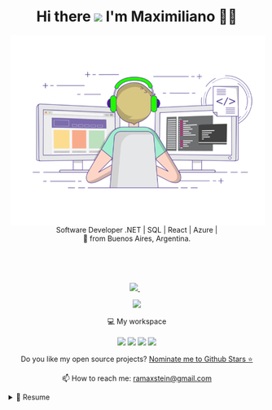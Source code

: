 
<h1 align='center'>
  Hi there <img src="https://user-images.githubusercontent.com/1303154/88677602-1635ba80-d120-11ea-84d8-d263ba5fc3c0.gif" width="30"> I'm Maximiliano 👨‍💻
</h1>
<p>
<img align="right" alt="GIF" src="https://raw.githubusercontent.com/devSouvik/devSouvik/master/gif3.gif" width="500" />
</p>

<p align='center'>
    Software Developer  .NET | SQL | React | Azure | <br />
  📍 from Buenos Aires, Argentina.
</p><br /><br /><br />



<p align='center'>
  <a href="https://www.linkedin.com/in/maximiliano-r-gomez/">
    <img src="https://img.shields.io/badge/linkedin-%230077B5.svg?&style=for-the-badge&logo=linkedin&logoColor=white" />
  </a>&nbsp;&nbsp;
  
</p>

<p align='center'>
  <a href="#"><img src="https://github-readme-stats.vercel.app/api?username=Ramaxstein&theme=blue-green" width="350"></a>
</p>

<p align='center'>
  💻 My workspace<br/><br/>
  <img src="https://img.shields.io/badge/Windows-0078D6?style=for-the-badge&logo=windows&logoColor=white" />
  <img src="https://img.shields.io/badge/amd-ryzen%202600%20-red.svg?&style=for-the-badge&logo=amd&logoColor=white" />
  <img src="https://img.shields.io/badge/RAM-16GB-%230071C5.svg?&style=for-the-badge&logoColor=white" />
  <img src="https://img.shields.io/badge/AMD-Radeon_RX_5500-ED1C24?style=for-the-badge&logo=amd&logoColor=white" />
</p>

<p align='center'>
  Do you like my open source projects? <a href='https://stars.github.com/nominate/'>Nominate me to Github Stars ⭐</a>
</p>

<!-- <details align='center'>
  <summary>:zap: My workspace specs</summary>
</details>-->

<p align='center'>
  📫 How to reach me: <a href='mailto:ramaxstein@gmail.com'>ramaxstein@gmail.com</a>
</p>


<details>
  <summary>📃 Resume</summary>
  <h3> 👨🏻‍💻 About Me </h3>

- 🔭 &nbsp; I’m currently learning cloud architecture
- 🤔 &nbsp; Exploring new technologies and developing software solutions and quick hacks.
- 🎓 &nbsp; Studying Computer Science, computer programming and Mathematics.
- 💼 &nbsp; .NET - SQL - REACT  developer.
- 🌱 &nbsp; Enthusiast in Blockchain .
- ✍️ &nbsp; Watching Anime and trying out latest design trends as hobbies/side hustles.
- ☕ &nbsp; I belive, a perfect cup of coffee can be the ultimate solution for any stress. 


## Education

- 📖 **University**
-  📖 **Computer Programming and Analysis**\
📆 2018 - 2021\
📍 **Universidad Siglo 21** - Buenos Aires, Argentina


## Experience

<img align="right" src="https://img.shields.io/badge/JavaScript-F7DF1E?logo=javascript&logoColor=black" />
<img align="right" src="https://img.shields.io/badge/C%23-239120?logo=c-sharp&logoColor=white" />
<img align="right" src="https://img.shields.io/badge/Amazon_AWS-232F3E?logo=amazon-aws&logoColor=white" />
<img align="right" src="https://img.shields.io/badge/Microsoft_Azure-0089D6?s?logo=microsoft-azure&logoColor=white" />
<img align="right" src="https://img.shields.io/badge/MySQL-3498DB?logo=mysql&logoColor=white" />
<img align="right" src="https://img.shields.io/badge/React-20232A?logo=react&logoColor=61DAFB" />
<img align="right" src="https://img.shields.io/badge/.NET-5C2D91?logo=.net&logoColor=white" /><br />

- 👨‍💻 **Software Developer .NET**\
📆 May 2021 - Present\
📍 **Accusys Technology** - CABA, Argentina

- 👨‍💻 **Full Stack Developer (Internship)**\
📆 Dec 2020 - May 2021\
📍 **Lumen Cor ONG** - CABA, Argentina

- 👨‍💻 **Software Developer .NET**\
📆 Feb 2020 - Nov 2020\
📍 **Grupo Calipso** - CABA, Argentina

## Technical information
<h3>🛠 Tech Stack</h3>

- 💻 &nbsp; .NET | JavaScript | C#  
- 🌐 &nbsp;  HTML | CSS |  Bootstrap API Rest  | Soapui |  MicroService  | Azure
- 🛢 &nbsp; SQL | Firebase | Sybase
- 🔧 &nbsp; ReactJs | Angular | Eclipse | Entity Framework | ADO NET | Git 
- 🖥 &nbsp; Design Patterns: Command | Decorator | Factory method

  
 ⭐️ From [Maxs](https://github.com/Ramaxstein)
<!--
**https://github.com/Ramaxstein** is a ✨ _special_ ✨ repository because its `README.md` (this file) appears on your GitHub profile.

Here are some ideas to get you started:

- 🔭 I’m currently working on ...
- 🌱 I’m currently learning ...
- 👯 I’m looking to collaborate on ...
- 🤔 I’m looking for help with ...
- 💬 Ask me about ...
- 📫 How to reach me: ...
- 😄 Pronouns: ...
- ⚡ Fun fact: ...
-->

